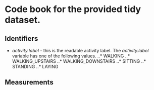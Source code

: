 # Code book for the provided tidy dataset.
## Identifiers
- _activity.label_ - this is the readable activity label.  The _activity.label_ variable has one of the following values.
..* WALKING
..* WALKING_UPSTAIRS
..* WALKING_DOWNSTAIRS
..* SITTING
..* STANDING
..* LAYING

## Measurements
